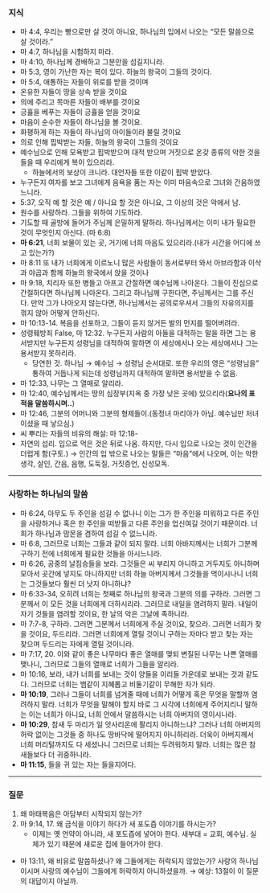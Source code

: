 ### 지식
- 마 4:4, 우리는 빵으로만 살 것이 아니요, 하나님의 입에서 나오는 “모든 말씀으로 살 것이라.”
- 마 4:7, 하나님을 시험하지 마라.
- 마 4:10, 하나님께 경배하고 그분만을 섬길지니라.
- 마 5:3, 영이 가난한 자는 복이 있다. 하늘의 왕국이 그들의 것이다.
- 마 5:4, 애통하는 자들이 위로를 받을 것이며
- 온유한 자들이 땅을 상속 받을 것이요
- 의에 주리고 목마른 자들이 배부를 것이요
- 긍휼을 베푸는 자들이 긍휼을 얻을 것이요
- 마음이 순수한 자들이 하나님을 볼 것이요.
- 화평하게 하는 자들이 하나님의 아이들이라 불릴 것이요
- 의로 인해 핍박받는 자들, 하늘의 왕국이 그들의 것이요
- 예수님으로 인해 모욕받고 핍박받으며 대적 받으며 거짓으로 온갖 종류의 악한 것을 들을 때 우리에게 복이 있으리라.
	- 하늘에서의 보상이 크니라. 대언자들 또한 이같이 핍박 받았다.
- 누구든지 여자를 보고 그녀에게 음욕을 품는 자는 이미 마음속으로 그녀와 간음하였느니라.
- 5:37, 오직 예 할 것은 예 / 아니요 할 것은 아니요, 그 이상의 것은 악에서 남.
- 원수를 사랑하라. 그들을 위하여 기도하라. 
- 기도할 때 골방에 들어가 주님께 은밀하게 말하라. 하나님께서는 이미 내가 필요한 것이 무엇인지 아신다. (마 6:8)
- **마 6:21**, 너희 보물이 있는 곳, 거기에 너희 마음도 있으리라.(내가 시간을 어디에 쓰고 있는가?)
- 마 8:11 또 내가 너희에게 이르노니 많은 사람들이 동서로부터 와서 아브라함과 이삭과 야곱과 함께 하늘의 왕국에서 앉을 것이나
- 마 9:18, 치리자 또한 병들고 아프고 간절하면 예수님께 나아온다. 그들이 진심으로 간절하다면 하나님께 나아온다. 그리고 하나님께 구한다면, 주님께서는 그를 주신다. 만약 그가 나아오지 않는다면, 하나님께서는 공의로우셔서 그들의 자유의지를 꺾지 않아 어떻게 안하신다.
- 마 10:13-14. 복음을 선포하고, 그들이 듣지 않거든 발의 먼지를 떨어버려라.
- 성령훼방죄 False, 마 12:32. 누구든지 사람의 아들을 대적하는 말을 하면 그는 용서받지만 누구든지 성령님을 대적하여 말하면 이 세상에서나 오는 세상에서나 그는 용서받지 못하리라.
	- 당연한 것. 하나님 → 예수님 → 성령님 순서대로. 또한 우리의 영은 “성령님을” 통하여 거듭나게 되는데 성령님까지 대적하여 말하면 용서받을 수 없음.
- 마 12:33, 나무는 그 열매로 알리라.
- 마 12:40, 예수님께서는 땅의 심장부(지옥 중 가장 낮은 곳에) 있으리라(**요나의 표적을 말씀하시며..**)
- 마 12:46, 그분의 어머니와 그분의 형제들이.(동정녀 마리아가 아님. 예수님만 처녀이셨을 때 낳으심.)
- 씨 뿌리는 자들의 비유의 해설: 마 12:18-
- 자연의 섭리. 입으로 먹은 것은 뒤로 나옴. 하지만, 다시 입으로 나오는 것이 인간을 더럽게 함(구토.) → 인간의 입 밖으로 나오는 말들은 “마음”에서 나오며, 이는 악한생각, 살인, 간음, 음행, 도둑질, 거짓증언, 신성모독.
***
### 사랑하는 하나님의 말씀
- 마 6:24, 아무도 두 주인을 섬길 수 없나니 이는 그가 한 주인을 미워하고 다른 주인을 사랑하거나 혹은 한 주인을 떠받들고 다른 주인을 업신여길 것이기 때문이라. 너희가 하나님과 맘몬을 겸하여 섬길 수 없느니라.
- 마 6:8, 그러므로 너희는 그들과 같이 되지 말라. 너희 아바지께서는 너희가 그분께 구하기 전에 너희에게 필요한 것들을 아시느니라.
- 마 6:26, 공중의 날짐승들을 보라. 그것들은 씨 부리지 아니하고 거두지도 아니하며 모아서 곳간에 넣지도 아니하지만 너희 하늘 아버지께서 그것들을 먹이시나니 너희는 그것들보다 훨씬 더 낫지 아니하냐?
- 마 6:33-34, 오히려 너희는 첫째로 하나님의 왕국과 그분의 의를 구하라. 그러면 그분께서 이 모든 것을 너희에게 더하시리라. 그러므로 내일을 염려하지 말라. 내일이 자기 것들을 염려할 것이요, 한 날의 악은 그날에 족하니라.
- 마 7:7-8, 구하라. 그러면 그분께서 너희에게 주실 것이요, 찾으라. 그러면 너희가 찾을 것이요, 두드리라. 그러면 너희에게 열릴 것이니 구하는 자마다 받고 찾는 자는 찾으며 두드리는 자에게 열릴 것이니라.
- 마 7:17, 20. 이와 같이 좋은 나무마다 좋은 열매를 맺되 변질된 나무는 나쁜 열매를 맺나니, 그러므로 그들의 열매로 너희가 그들을 알리라.
- 마 10:16, 보라, 내가 너희를 보내는 것이 양들을 이리들 가운데로 보내는 것과 같도다. 그러므로 너희는 뱀같이 지혜롭고 비둘기같이 무해한 자가 되라. 
- **마 10:19**, 그러나 그들이 너희를 넘겨줄 때에 너희가 어떻게 혹은 무엇을 말할까 염려하지 말라. 너희가 무엇을 말해야 할지 바로 그 시각에 너희에게 주어지리니 말하는 이는 너희가 아니요, 너희 안에서 말씀하시는 너희 아버지의 영이시나라.
- **마 10:29**, 참새 두 마리가 일 앗사리온에 팔리지 아니하느냐? 그러나 너희 아버지의 허락 없이는 그것들 중 하나도 땅바닥에 떨어지지 아니하리라. 더욱이 아버지께서 너희 머리털까지도 다 세셨나니 그러므로 너희는 두려워하지 말라. 너희는 많은 참새들보다 더 귀중하니라. 
- **마 11:15**, 들을 귀 있는 자는 들을지어다.
***
### 질문
1. 왜 마태복음은 아담부터 시작되지 않는가?
2. 마 9:14, 17. 왜 금식을 이야기 하다가 새 포도즙 이야기를 하시는가?
	- 이제는 옛 언약이 아니라, 새 포도즙에 넣어야 한다. 새부대 = 교회, 예수님. 실체가 있기 때문에 새로운 집에 들어가야 한다. 
- 마 13:11, 왜 비유로 말씀하셨나? 왜 그들에게는 허락되지 않았는가? 사랑의 하나님이시며 사랑의 예수님이 그들에게 허락하지 아니하셨을까. → 예상: 13절이 이 질문의 대답이지 아닐까.